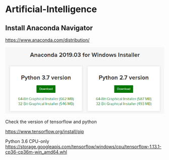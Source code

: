 # Artificial-Intelligence

## Install Anaconda Navigator

  https://www.anaconda.com/distribution/
   
   <img src="images/button1.PNG">
  
  Check the version of tensorflow and python
  
  https://www.tensorflow.org/install/pip 
  
  Python 3.6 CPU-only	https://storage.googleapis.com/tensorflow/windows/cpu/tensorflow-1.13.1-cp36-cp36m-win_amd64.whl

